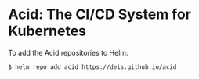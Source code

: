 # Acid: The CI/CD System for Kubernetes

To add the Acid repositories to Helm:

```console
$ helm repo add acid https://deis.github.io/acid
```
